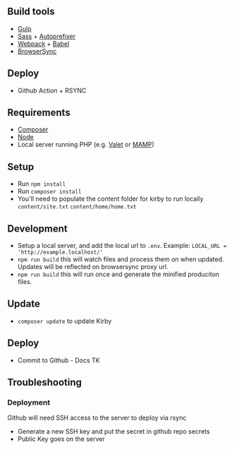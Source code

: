 ## Build tools
- [Gulp](https://gulpjs.com/)
- [Sass](https://sass-lang.com/) + [Autoprefixer](https://www.npmjs.com/package/gulp-autoprefixer)
- [Webpack](https://webpack.js.org/) + [Babel](https://babeljs.io/)
- [BrowserSync](https://www.browsersync.io/)

## Deploy
- Github Action + RSYNC

## Requirements
- [Composer](https://getcomposer.org/)
- [Node](https://nodejs.org/)
- Local server running PHP (e.g. [Valet](https://laravel.com/docs/5.8/valet) or [MAMP](https://www.mamp.info/))

## Setup
- Run `npm install`
- Run `composer install`
- You'll need to populate the content folder for kirby to run locally `content/site.txt` `content/home/home.txt`

## Development
- Setup a local server, and add the local url to `.env`. Example: `LOCAL_URL = 'http://example.localhost/'`
- `npm run build` this will watch files and process them on when updated. Updates will be reflected on browsersync proxy url.
- `npm run build` this will run once and generate the minified produciton files.

## Update
- `composer update` to update Kirby

## Deploy
- Commit to Github - Docs TK

## Troubleshooting

### Deployment
Github will need SSH access to the server to deploy via rsync
- Generate a new SSH key and put the secret in github repo secrets
- Public Key goes on the server